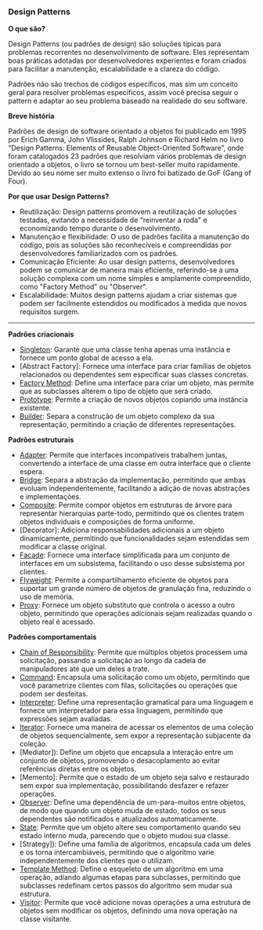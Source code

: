 ### **Design Patterns**

**O que são?**

Design Patterns (ou padrões de design) são soluções típicas para problemas recorrentes no desenvolvimento de software. Eles representam boas práticas adotadas por desenvolvedores experientes e foram criados para facilitar a manutenção, escalabilidade e a clareza do código.

Padrões não são trechos de códigos específicos, mas sim um conceito geral para resolver problemas específicos, assim você precisa seguir o pattern e adaptar ao seu problema baseado na realidade do seu software.

**Breve história**

Padrões de design de software orientado a objetos foi publicado em 1995 por Erich Gamma, John Vlissides, Ralph Johnson e Richard Helm no livro “Design Patterns: Elements of Reusable Object-Oriented Software”, onde foram catalogados 23 padrões que resolviam vários problemas de design orientado a objetos, o livro se tornou um best-seller muito rapidamente. Devido ao seu nome ser muito extenso o livro foi batizado de GoF (Gang of Four).

**Por que usar Design Patterns?**

- Reutilização: Design patterns promovem a reutilização de soluções testadas, evitando a necessidade de "reinventar a roda" e economizando tempo durante o desenvolvimento.
- Manutenção e flexibilidade: O uso de padrões facilita a manutenção do código, pois as soluções são reconhecíveis e compreendidas por desenvolvedores familiarizados com os padrões.
- Comunicação Eficiente: Ao usar design patterns, desenvolvedores podem se comunicar de maneira mais eficiente, referindo-se a uma solução complexa com um nome simples e amplamente compreendido, como "Factory Method" ou "Observer".
- Escalabilidade: Muitos design patterns ajudam a criar sistemas que podem ser facilmente estendidos ou modificados à medida que novos requisitos surgem.

---

**Padrões criacionais**

- [Singleton](): Garante que uma classe tenha apenas uma instância e fornece um ponto global de acesso a ela.
- [Abstract Factory]: Fornece uma interface para criar famílias de objetos relacionados ou dependentes sem especificar suas classes concretas.
- [Factory Method](): Define uma interface para criar um objeto, mas permite que as subclasses alterem o tipo de objeto que será criado.
- [Prototype](): Permite a criação de novos objetos copiando uma instância existente.
- [Builder](): Separa a construção de um objeto complexo da sua representação, permitindo a criação de diferentes representações.

**Padrões estruturais**

- [Adapter](): Permite que interfaces incompatíveis trabalhem juntas, convertendo a interface de uma classe em outra interface que o cliente espera.
- [Bridge](): Separa a abstração da implementação, permitindo que ambas evoluam independentemente, facilitando a adição de novas abstrações e implementações.
- [Composite](): Permite compor objetos em estruturas de árvore para representar hierarquias parte-todo, permitindo que os clientes tratem objetos individuais e composições de forma uniforme.
- [Decorator]: Adiciona responsabilidades adicionais a um objeto dinamicamente, permitindo que funcionalidades sejam estendidas sem modificar a classe original.
- [Facade](): Fornece uma interface simplificada para um conjunto de interfaces em um subsistema, facilitando o uso desse subsistema por clientes.
- [Flyweight](): Permite a compartilhamento eficiente de objetos para suportar um grande número de objetos de granulação fina, reduzindo o uso de memória.
- [Proxy](https://github.com/Sandrolaxx/design-pattern-sample/blob/master/structural/proxy/doc.md): Fornece um objeto substituto que controla o acesso a outro objeto, permitindo que operações adicionais sejam realizadas quando o objeto real é acessado.

**Padrões comportamentais**

- [Chain of Responsibility](): Permite que múltiplos objetos processem uma solicitação, passando a solicitação ao longo da cadeia de manipuladores até que um deles a trate.
- [Command](): Encapsula uma solicitação como um objeto, permitindo que você parametrize clientes com filas, solicitações ou operações que podem ser desfeitas.
- [Interpreter](): Define uma representação gramatical para uma linguagem e fornece um interpretador para essa linguagem, permitindo que expressões sejam avaliadas.
- [Iterator](): Fornece uma maneira de acessar os elementos de uma coleção de objetos sequencialmente, sem expor a representação subjacente da coleção.
- [Mediator]): Define um objeto que encapsula a interação entre um conjunto de objetos, promovendo o desacoplamento ao evitar referências diretas entre os objetos.
- [Memento]: Permite que o estado de um objeto seja salvo e restaurado sem expor sua implementação, possibilitando desfazer e refazer operações.
- [Observer](): Define uma dependência de um-para-muitos entre objetos, de modo que quando um objeto muda de estado, todos os seus dependentes são notificados e atualizados automaticamente.
- [State](): Permite que um objeto altere seu comportamento quando seu estado interno muda, parecendo que o objeto mudou sua classe.
- [Strategy]): Define uma família de algoritmos, encapsula cada um deles e os torna intercambiáveis, permitindo que o algoritmo varie independentemente dos clientes que o utilizam.
- [Template Method](): Define o esqueleto de um algoritmo em uma operação, adiando algumas etapas para subclasses, permitindo que subclasses redefinam certos passos do algoritmo sem mudar sua estrutura.
- [Visitor](): Permite que você adicione novas operações a uma estrutura de objetos sem modificar os objetos, definindo uma nova operação na classe visitante.
